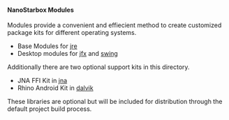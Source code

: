 #### NanoStarbox Modules

Modules provide a convenient and effiecient method to create customized
package kits for different operating systems.

* Base Modules for [jre](jre/)
* Desktop modules for [jfx](jfx/) and [swing](swing/)

Additionally there are two optional support kits in this directory.

* JNA FFI Kit in [jna](jna/)
* Rhino Android Kit in [dalvik](dalvik/)

These libraries are optional but will be included for distribution through
the default project build process.
